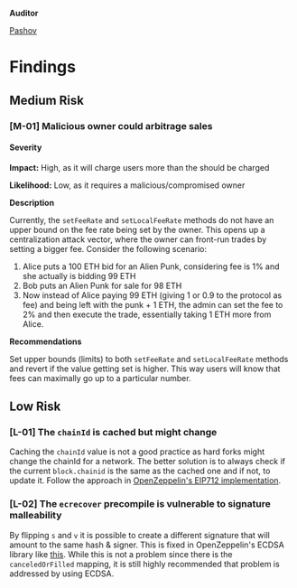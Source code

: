 **Auditor**

[Pashov](https://twitter.com/pashovkrum)

# Findings

## Medium Risk

### [M-01] Malicious owner could arbitrage sales

#### Severity

**Impact:**
High, as it will charge users more than the should be charged

**Likelihood:**
Low, as it requires a malicious/compromised owner

**Description**

Currently, the `setFeeRate` and `setLocalFeeRate` methods do not have an upper bound on the fee rate being set by the owner. This opens up a centralization attack vector, where the owner can front-run trades by setting a bigger fee. Consider the following scenario:

1. Alice puts a 100 ETH bid for an Alien Punk, considering fee is 1% and she actually is bidding 99 ETH
2. Bob puts an Alien Punk for sale for 98 ETH
3. Now instead of Alice paying 99 ETH (giving 1 or 0.9 to the protocol as fee) and being left with the punk + 1 ETH, the admin can set the fee to 2% and then execute the trade, essentially taking 1 ETH more from Alice.

**Recommendations**

Set upper bounds (limits) to both `setFeeRate` and `setLocalFeeRate` methods and revert if the value getting set is higher. This way users will know that fees can maximally go up to a particular number.

## Low Risk

### [L-01] The `chainId` is cached but might change

Caching the `chainId` value is not a good practice as hard forks might change the chainId for a network. The better solution is to always check if the current `block.chainid` is the same as the cached one and if not, to update it. Follow the approach in [OpenZeppelin's EIP712 implementation](https://github.com/OpenZeppelin/openzeppelin-contracts/blob/2271e2c58d007894c5fe23c4f03a95f645ac9175/contracts/utils/cryptography/EIP712.sol#L81-L87).

### [L-02] The `ecrecover` precompile is vulnerable to signature malleability

By flipping `s` and `v` it is possible to create a different signature that will amount to the same hash & signer. This is fixed in OpenZeppelin's ECDSA library like [this](https://github.com/OpenZeppelin/openzeppelin-contracts/blob/dfef6a68ee18dbd2e1f5a099061a3b8a0e404485/contracts/utils/cryptography/ECDSA.sol#L125-L136). While this is not a problem since there is the `canceledOrFilled` mapping, it is still highly recommended that problem is addressed by using ECDSA.
